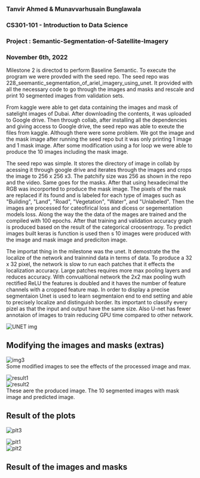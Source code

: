 
### Tanvir Ahmed & Munavvarhusain Bunglawala  
### CS301-101 - Introduction to Data Science  
### Project : Semantic-Segmentation-of-Satellite-Imagery  
### November 6th, 2022

Milestone 2 is directod to perform Baseline Semantic. To execute the program we were provded with the seed repo. The seed repo was 228_seemantic_segmentation_of_ariel_imagery_using_unet. It provided with all the necessary code to go through the images and masks and rescale and print 10 segmented images from validation sets.

From kaggle were able to get data containing the images and mask of satelight images of Dubai. After downloading the contents, it was uploaded to Google drive. Then through collab, after installing all the dependencies and giving access to Google drive, the seed repo was able to exeute the files from kaggle. Although there were some problem. We got the image and the mask image after running the seed repo but it was only printing 1 image and 1 mask image. After some modification using a for loop we were able to produce the 10 images including the mask image. 

The seed repo was simple. It stores the directory of image in collab by acessing it through google drive and iterates through the images and crops the image to 256 x 256 x3. The patchify size was 256 as shown in the repo and the video. Same goes for the masks. After that using hexadecimal the RGB was incorported to produce the mask image. The pixels of the mask are replaced if its found and is labeled for each type of images such as "Building", "Land", "Road", "Vegetation", "Water", and "Unlabeled". Then the images are processed for cateofirical loss and dicess or segementation models loss. Along the way the the data of the mages are trained and the compiled with 100 epochs. After that training and validation accuracy graph is produced based on the result of the categorical croosentropy. To predict images built keras is function is used then s 10 images were produced with the image and mask image and prediciton image.

The importat thing in the milestone was the unet. It demostrate the the localize of the network and trainnind data in terms of data. To produce a 32 x 32 pixel, the network is slow to run each patches that it effects the localization accuracy. Large patches requires more max pooling layers and reduces accuracy. With convualtional network the 2x2 max pooling wuth rectified ReLU the features is doubled and it haves the number of feature channels with a cropped feature map. In order to display a precise segmentaion Unet is used to learn segmentaion end to end setting and able to precisely localize and distinguish border. Its important to classify every pizel as that the input and output have the same size. Also U-net has fewer annotaion of images to train reducing GPU time compared to other network.

![UNET img](https://user-images.githubusercontent.com/98997616/200198638-ea5aec85-d58f-49aa-8726-e6969e93ed54.PNG)

## Modifying the images and masks (extras)
![img3](https://user-images.githubusercontent.com/98997616/200198392-8220ab7b-a0f2-4a59-b0ae-c905390bfd0c.PNG)  
Some modified images to see the effects of the processed image and max.


![result1](https://user-images.githubusercontent.com/98997616/200198299-9bb3fc5f-df8c-4c07-8d35-c3177e6afa98.PNG)  
![result2](https://user-images.githubusercontent.com/98997616/200198300-49641745-1380-4b3a-80cf-246f892c5b7c.PNG)  
These aere the produced image. The 10 segmented images with mask image and predicted image.



## Result of the plots 

![plt3](https://user-images.githubusercontent.com/98997616/200198120-e8714754-e8c7-4b28-a666-a26a752146b1.PNG)  


![plt1](https://user-images.githubusercontent.com/98997616/200198118-3a652ffd-6a43-4bfc-8955-bcd28ff408d4.PNG)  
![plt2](https://user-images.githubusercontent.com/98997616/200198119-038305cc-7a11-4007-9ed1-e745acbe3cf4.PNG)  
## Result of the images and masks 


